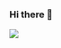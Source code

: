 ### Hi there 👋
<img src="https://github-readme-stats-eight-theta.vercel.app/api?username=Jessicasgc&show_icons=true&theme=algolia&include_all_commits=true&count_private=true"/>


<!--
**Jessicasgc/Jessicasgc** is a ✨ _special_ ✨ repository because its `README.md` (this file) appears on your GitHub profile.

Here are some ideas to get you started:

- 🔭 I’m currently working on ...
- 🌱 I’m currently learning ...
- 👯 I’m looking to collaborate on ...
- 🤔 I’m looking for help with ...
- 💬 Ask me about ...
- 📫 How to reach me: ...
- 😄 Pronouns: ...
- ⚡ Fun fact: ...
-->

